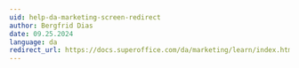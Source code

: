 ```yaml
---
uid: help-da-marketing-screen-redirect
author: Bergfrid Dias
date: 09.25.2024
language: da
redirect_url: https://docs.superoffice.com/da/marketing/learn/index.html
---
```

